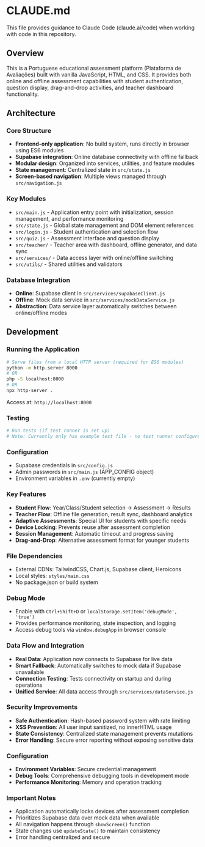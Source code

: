 # CLAUDE.md

This file provides guidance to Claude Code (claude.ai/code) when working with code in this repository.

## Overview

This is a Portuguese educational assessment platform (Plataforma de Avaliações) built with vanilla JavaScript, HTML, and CSS. It provides both online and offline assessment capabilities with student authentication, question display, drag-and-drop activities, and teacher dashboard functionality.

## Architecture

### Core Structure
- **Frontend-only application**: No build system, runs directly in browser using ES6 modules
- **Supabase integration**: Online database connectivity with offline fallback
- **Modular design**: Organized into services, utilities, and feature modules
- **State management**: Centralized state in `src/state.js`
- **Screen-based navigation**: Multiple views managed through `src/navigation.js`

### Key Modules
- `src/main.js` - Application entry point with initialization, session management, and performance monitoring
- `src/state.js` - Global state management and DOM element references
- `src/login.js` - Student authentication and selection flow
- `src/quiz.js` - Assessment interface and question display
- `src/teacher/` - Teacher area with dashboard, offline generator, and data sync
- `src/services/` - Data access layer with online/offline switching
- `src/utils/` - Shared utilities and validators

### Database Integration
- **Online**: Supabase client in `src/services/supabaseClient.js`
- **Offline**: Mock data service in `src/services/mockDataService.js`
- **Abstraction**: Data service layer automatically switches between online/offline modes

## Development

### Running the Application
```bash
# Serve files from a local HTTP server (required for ES6 modules)
python -m http.server 8000
# OR
php -S localhost:8000
# OR
npx http-server .
```

Access at: `http://localhost:8000`

### Testing
```bash
# Run tests (if test runner is set up)
# Note: Currently only has example test file - no test runner configured
```

### Configuration
- Supabase credentials in `src/config.js`
- Admin passwords in `src/main.js` (APP_CONFIG object)
- Environment variables in `.env` (currently empty)

### Key Features
- **Student Flow**: Year/Class/Student selection → Assessment → Results
- **Teacher Flow**: Offline file generation, result sync, dashboard analytics
- **Adaptive Assessments**: Special UI for students with specific needs
- **Device Locking**: Prevents reuse after assessment completion
- **Session Management**: Automatic timeout and progress saving
- **Drag-and-Drop**: Alternative assessment format for younger students

### File Dependencies
- External CDNs: TailwindCSS, Chart.js, Supabase client, Heroicons
- Local styles: `styles/main.css`
- No package.json or build system

### Debug Mode
- Enable with `Ctrl+Shift+D` or `localStorage.setItem('debugMode', 'true')`
- Provides performance monitoring, state inspection, and logging
- Access debug tools via `window.debugApp` in browser console

### Data Flow and Integration
- **Real Data**: Application now connects to Supabase for live data
- **Smart Fallback**: Automatically switches to mock data if Supabase unavailable
- **Connection Testing**: Tests connectivity on startup and during operations
- **Unified Service**: All data access through `src/services/dataService.js`

### Security Improvements
- **Safe Authentication**: Hash-based password system with rate limiting
- **XSS Prevention**: All user input sanitized, no innerHTML usage
- **State Consistency**: Centralized state management prevents mutations
- **Error Handling**: Secure error reporting without exposing sensitive data

### Configuration
- **Environment Variables**: Secure credential management
- **Debug Tools**: Comprehensive debugging tools in development mode
- **Performance Monitoring**: Memory and operation tracking

### Important Notes
- Application automatically locks devices after assessment completion
- Prioritizes Supabase data over mock data when available
- All navigation happens through `showScreen()` function
- State changes use `updateState()` to maintain consistency
- Error handling centralized and secure